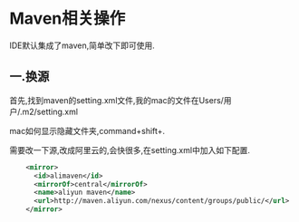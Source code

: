 # Maven相关操作
IDE默认集成了maven,简单改下即可使用.

## 一.换源

首先,找到maven的setting.xml文件,我的mac的文件在Users/用户/.m2/setting.xml 

mac如何显示隐藏文件夹,command+shift+.

需要改一下源,改成阿里云的,会快很多,在setting.xml中加入如下配置.

```xml
	<mirror>
      <id>alimaven</id>
      <mirrorOf>central</mirrorOf>  
      <name>aliyun maven</name>
      <url>http://maven.aliyun.com/nexus/content/groups/public/</url>      
    </mirror>
```

